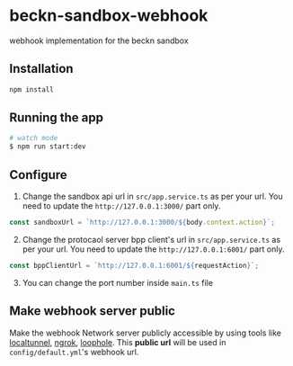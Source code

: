 # beckn-sandbox-webhook

webhook implementation for the beckn sandbox

## Installation

```bash
npm install
```

## Running the app

```bash
# watch mode
$ npm run start:dev
```

## Configure

1. Change the sandbox api url in `src/app.service.ts` as per your url. You need to update the `http://127.0.0.1:3000/` part only.

```js
const sandboxUrl = `http://127.0.0.1:3000/${body.context.action}`;
```

2. Change the protocaol server bpp client's url in `src/app.service.ts` as per your url. You need to update the `http://127.0.0.1:6001/` part only.

```js
const bppClientUrl = `http://127.0.0.1:6001/${requestAction}`;
```

3. You can change the port number inside `main.ts` file

## Make webhook server public

Make the webhook Network server publicly accessible by using tools like [localtunnel](https://theboroer.github.io/localtunnel-www), [ngrok](https://ngrok.com/docs), [loophole](https://loophole.cloud/docs). This **public url** will be used in `config/default.yml`'s webhook url.
